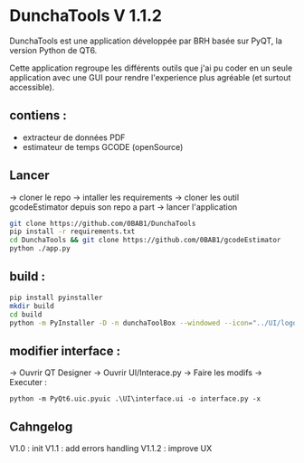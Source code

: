 # DunchaTools V 1.1.2

DunchaTools est une application développée par BRH basée sur PyQT, la version Python de QT6.

Cette application regroupe les différents outils que j'ai pu coder en un seule application avec une GUI pour rendre l'experience plus agréable (et surtout accessible).

## contiens :

- extracteur de données PDF
- estimateur de temps GCODE (openSource)

## Lancer

-> cloner le repo
-> intaller les requirements
-> cloner les outil gcodeEstimator depuis son repo a part
-> lancer l'application

```bash
git clone https://github.com/0BAB1/DunchaTools
pip install -r requirements.txt
cd DunchaTools && git clone https://github.com/0BAB1/gcodeEstimator
python ./app.py
```

## build :

```bash
pip install pyinstaller
mkdir build
cd build
python -m PyInstaller -D -n dunchaToolBox --windowed --icon="../UI/logo/favicon.ico" --add-data="../UI/logo;./UI/logo" ../app.py
```

## modifier interface :

-> Ouvrir QT Designer
-> Ouvrir UI/Interace.py
-> Faire les modifs
-> Executer :

```python -m PyQt6.uic.pyuic .\UI\interface.ui -o interface.py -x```

## Cahngelog

V1.0 : init
V1.1 : add errors handling
V1.1.2 : improve UX